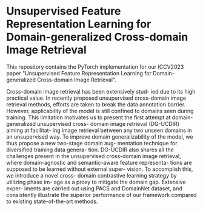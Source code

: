 # Unsupervised Feature Representation Learning for Domain-generalized Cross-domain Image Retrieval

This repository contains the PyTorch implementation for our ICCV2023 paper "Unsupervised Feature Representation Learning for Domain-generalized Cross-domain Image Retrieval".

Cross-domain image retrieval has been extensively stud- ied due to its high practical value. In recently proposed unsupervised cross-domain image retrieval methods, efforts are taken to break the data annotation barrier. However, applicability of the model is still confined to domains seen during training. This limitation motivates us to present the first attempt at domain-generalized unsupervised cross- domain image retrieval (DG-UCDIR) aiming at facilitat- ing image retrieval between any two unseen domains in an unsupervised way. To improve domain generalizability of the model, we thus propose a new two-stage domain aug- mentation technique for diversified training data genera- tion. DG-UCDIR also shares all the challenges present in the unsupervised cross-domain image retrieval, where domain-agnostic and semantic-aware feature representa- tions are supposed to be learned without external super- vision. To accomplish this, we introduce a novel cross- domain contrastive learning strategy by utilizing phase im- age as a proxy to mitigate the domain gap. Extensive exper- iments are carried out using PACS and DomainNet dataset, and consistently illustrate the superior performance of our framework compared to existing state-of-the-art methods.
